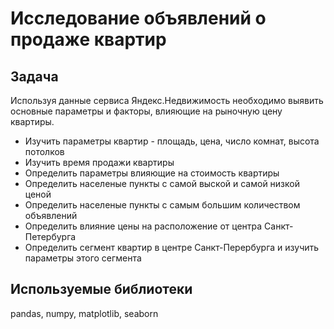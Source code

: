 # Исследование объявлений о продаже квартир

## Задача
Используя данные сервиса Яндекс.Недвижимость необходимо выявить основные параметры и факторы, влияющие на рыночную цену квартиры.
  * Изучить параметры квартир - площадь, цена, число комнат, высота потолков
  * Изучить время продажи квартиры
  * Определить параметры влияющие на стоимость квартиры
  * Определить населеные пункты с самой выской и самой низкой ценой
  * Определить населеные пункты с самым большим количеством объявлений
  * Определить влияние цены на расположение от центра Санкт-Петербурга
  * Определить сегмент квартир в центре Санкт-Перербурга и изучить параметры этого сегмента


## Используемые библиотеки
pandas, numpy, matplotlib, seaborn
